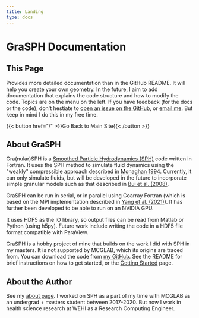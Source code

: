 ```yaml
---
title: Landing
type: docs
---
```


# GraSPH Documentation


## This Page
Provides more detailed documentation than in the GitHub README. It will help you create your own geometry. In the future, I aim to add documentation that explains the code structure and how to modify the code. Topics are on the menu on the left. If you have feedback (for the docs or the code), don't hestiate to [open an issue on the GitHub](https://github.com/edoyango/GraSPH/issues/new), or [email me](mailto://edward_yang_125@hotmail.com). But keep in mind I do this in my free time.

{{< button href="/" >}}Go Back to Main Site{{< /button >}}

## About GraSPH
Gra(nular)SPH is a [Smoothed Particle Hydrodynamics (SPH)](https://doi.org/10.1093%2Fmnras%2F181.3.375) code written in Fortran. It uses the SPH method to simulate fluid dynamics using the "weakly" compressible approach described in [Monaghan 1994](https://doi.org/10.1006/jcph.1994.1034). Currently, it can only simulate fluids, but will be developed in the future to incorporate simple granular models such as that described in [Bui et al. (2008)](https://doi.org/10.1002/nag.688). 

GraSPH can be run in serial, or in parallel using Coarray Fortran (which is based on the MPI implementation described in [Yang et al. (2021)](https://doi.org/10.1016/j.compgeo.2020.103474)). It has further been developed to be able to run on an NVIDIA GPU.

It uses HDF5 as the IO library, so output files can be read from Matlab or Python (using h5py). Future work include writing the code in a HDF5 file format compatible with ParaView.

GraSPH is a hobby project of mine that builds on the work I did with SPH in my masters. It is not supported by MCGLAB, which its origins are traced from. You can download the code from [my GitHub](https://github.com/edoyango/GraSPH). See the README for brief instructions on how to get started, or the [Getting Started](/docs/docs/start) page.

## About the Author
See my [about page](https://ed-yang.com/about). I worked on SPH as a part of my time with MCGLAB as an undergrad + masters student between 2017-2020. But now I work in health science research at WEHI as a Research Computing Engineer.